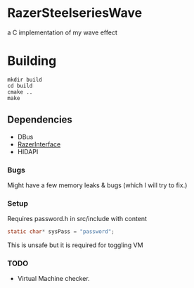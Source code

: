 # RazerSteelseriesWave
a C implementation of my wave effect

# Building
```shell
mkdir build
cd build
cmake ..
make
```


## Dependencies 
- DBus
- [RazerInterface](https://github.com/Coolio4691/RazerInterface)
- HIDAPI

### Bugs
Might have a few memory leaks & bugs (which I will try to fix.)

### Setup
Requires password.h in src/include with content 
```c
static char* sysPass = "password";
```
This is unsafe but it is required for toggling VM

### TODO
- Virtual Machine checker.